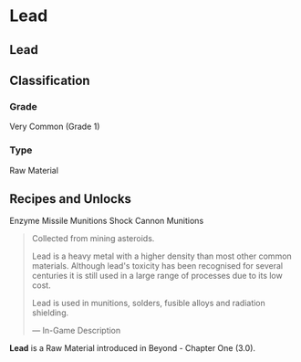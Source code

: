 # Lead
##  Lead

## Classification

### Grade

Very Common (Grade 1)

### Type

Raw Material

## Recipes and Unlocks

Enzyme Missile Munitions
 Shock Cannon Munitions

> 
> 
> Collected from mining asteroids.
> 
> Lead is a heavy metal with a higher density than most other common materials. Although lead's toxicity has been recognised for several centuries it is still used in a large range of processes due to its low cost.
> 
> Lead is used in munitions, solders, fusible alloys and radiation shielding.
> 
> 
> — In-Game Description
> 

**Lead** is a Raw Material introduced in Beyond - Chapter One (3.0).